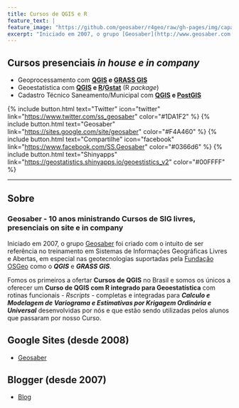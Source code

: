 ```yaml
---
title: Cursos de QGIS e R
feature_text: |
feature_image: "https://github.com/geosaber/r4geo/raw/gh-pages/img/capa_geosaber.jpg"
excerpt: "Iniciado em 2007, o grupo [Geosaber](http://www.geosaber.com.br) foi criado com o intuito de ser referência em Sistemas de Informações Geográficas Livres e Abertas, em especial nas geotecnologias suportadas pela [Fundação OSGeo](http://www.osgeo.org) como o ***QGIS*** e ***GRASS GIS***."
---
```

## Cursos presenciais *in house e in company*
  - Geoprocessamento com **[QGIS](https://qgis.org) e [GRASS GIS](https://grass.osgeo.org)**
  - Geoestatística com **[QGIS](https://qgis.org) e [R](https://www.r-project.org)/[Gstat](http://gstat.org)** (R *package*)
  - Cadastro Técnico Saneamento/Municipal com **[QGIS](https://qgis.org) e [PostGIS](http://postgis.org)**

{% include button.html text="Twitter" icon="twitter" link="https://www.twitter.com/ss_geosaber" color="#1DA1F2" %} {% include button.html text="Geosaber" link="https://sites.google.com/site/geosaber" color="#F4A460" %} {% include button.html text="Compartilhe" icon="facebook" link="https://www.facebook.com/SS.Geosaber" color="#0366d6" %} {% include button.html text="Shinyapps" link="https://geostatistics.shinyapps.io/geoestistics_v2" color="#00FFFF" %}

---
## Sobre
### Geosaber - 10 anos ministrando Cursos de SIG livres, presenciais on site e in company
Iniciado em 2007, o grupo [Geosaber](http://www.geosaber.com.br) foi criado com o intuito de ser referência no treinamento em Sistemas de Informações Geográficas Livres e Abertas, em especial nas geotecnologias suportadas pela [Fundação OSGeo](http://www.osgeo.org) como o ***QGIS*** e ***GRASS GIS***.

Fomos os primeiros a ofertar **Cursos de QGIS** no Brasil e somos os únicos a oferecer um **Curso de QGIS com R integrado para Geoestatística** com rotinas funcionais - *Rscripts* - completas e integradas para ***Calculo e Modelagem de Variograma e Estimativas por Krigagem Ordinária e Universal*** desenvolvidas por nós e que estão sendo utilizadas pelos alunos que passaram por nosso Curso.

## Google Sites (desde 2008)
- [Geosaber](https://sites.google.com/site/geosaber)

## Blogger (desde 2007)
- [Blog](https://geosaber.blogspot.com)
